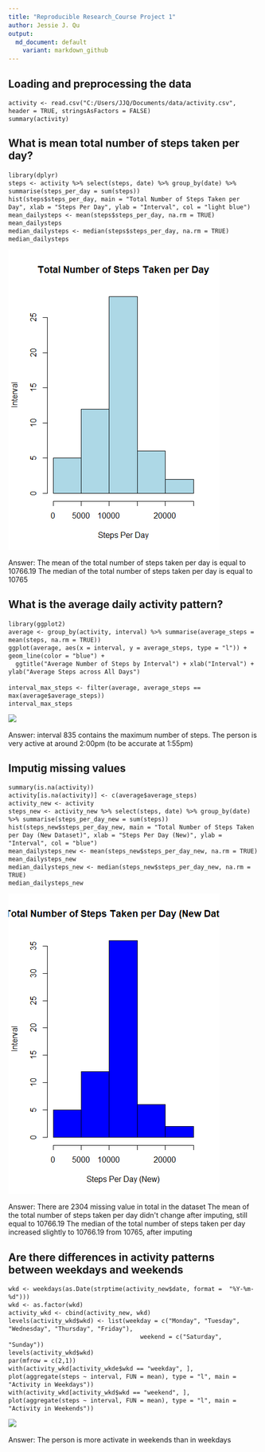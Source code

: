 ```yaml
---
title: "Reproducible Research_Course Project 1"
author: Jessie J. Qu
output:
  md_document: default
    variant: markdown_github
---
```


## Loading and preprocessing the data


```{r}
activity <- read.csv("C:/Users/JJQ/Documents/data/activity.csv", header = TRUE, stringsAsFactors = FALSE)
summary(activity)
```

## What is mean total number of steps taken per day?

```{r}
library(dplyr)
steps <- activity %>% select(steps, date) %>% group_by(date) %>% summarise(steps_per_day = sum(steps))
hist(steps$steps_per_day, main = "Total Number of Steps Taken per Day", xlab = "Steps Per Day", ylab = "Interval", col = "light blue")
mean_dailysteps <- mean(steps$steps_per_day, na.rm = TRUE)
mean_dailysteps
median_dailysteps <- median(steps$steps_per_day, na.rm = TRUE)
median_dailysteps
```
![](Figures/Total_Steps_Daily.png)

Answer: 
The mean of the total number of steps taken per day is equal to 10766.19
The median of the total number of steps taken per day is equal to 10765

## What is the average daily activity pattern?
```{r}
library(ggplot2)
average <- group_by(activity, interval) %>% summarise(average_steps = mean(steps, na.rm = TRUE))
ggplot(average, aes(x = interval, y = average_steps, type = "l")) + geom_line(color = "blue") + 
  ggtitle("Average Number of Steps by Interval") + xlab("Interval") + ylab("Average Steps across All Days")
  
interval_max_steps <- filter(average, average_steps == max(average$average_steps))
interval_max_steps
```
![](Figures/Average_daily_activity.png)

Answer: interval 835 contains the maximum number of steps. The person is very active at around 2:00pm (to be accurate at 1:55pm)

## Imputig missing values
```{r}
summary(is.na(activity))
activity[is.na(activity)] <- c(average$average_steps)
activity_new <- activity
steps_new <- activity_new %>% select(steps, date) %>% group_by(date) %>% summarise(steps_per_day_new = sum(steps))
hist(steps_new$steps_per_day_new, main = "Total Number of Steps Taken per Day (New Dataset)", xlab = "Steps Per Day (New)", ylab = "Interval", col = "blue")
mean_dailysteps_new <- mean(steps_new$steps_per_day_new, na.rm = TRUE)
mean_dailysteps_new
median_dailysteps_new <- median(steps_new$steps_per_day_new, na.rm = TRUE)
median_dailysteps_new
```
![](Figures/Total_Steps_Imputed.png)

Answer: 
There are 2304 missing value in total in the dataset
The mean of the total number of steps taken per day didn't change after imputing, still equal to 10766.19
The median of the total number of steps taken per day increased slightly to 10766.19 from 10765, after imputing

## Are there differences in activity patterns between weekdays and weekends
```{r}
wkd <- weekdays(as.Date(strptime(activity_new$date, format =  "%Y-%m-%d")))
wkd <- as.factor(wkd)
activity_wkd <- cbind(activity_new, wkd)
levels(activity_wkd$wkd) <- list(weekday = c("Monday", "Tuesday", "Wednesday", "Thursday", "Friday"), 
                                     weekend = c("Saturday", "Sunday"))
levels(activity_wkd$wkd)
par(mfrow = c(2,1))
with(activity_wkd[activity_wkde$wkd == "weekday", ], plot(aggregate(steps ~ interval, FUN = mean), type = "l", main = "Activity in Weekdays"))
with(activity_wkd[activity_wkd$wkd == "weekend", ], plot(aggregate(steps ~ interval, FUN = mean), type = "l", main = "Activity in Weekends"))
```
![](Figures/Weekday_Pattern_Difference.png)

Answer:
The person is more activate in weekends than in weekdays
